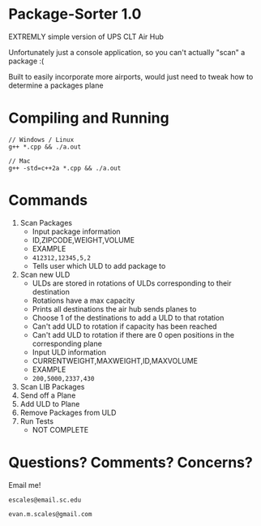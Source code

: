 # Package-Sorter 1.0
EXTREMLY simple version of UPS CLT Air Hub

Unfortunately just a console application, so you can't actually "scan" a package :(

Built to easily incorporate more airports, would just need to tweak how to determine a packages plane

# Compiling and Running
```
// Windows / Linux
g++ *.cpp && ./a.out

// Mac
g++ -std=c++2a *.cpp && ./a.out
```

# Commands
1. Scan Packages
    - Input package information 
    - ID,ZIPCODE,WEIGHT,VOLUME
    - EXAMPLE
    - `412312,12345,5,2`
    - Tells user which ULD to add package to
3. Scan new ULD
    - ULDs are stored in rotations of ULDs corresponding to their destination
    - Rotations have a max capacity 
    - Prints all destinations the air hub sends planes to
    - Choose 1 of the destinations to add a ULD to that rotation
    - Can't add ULD to rotation if capacity has been reached
    - Can't add ULD to rotation if there are 0 open positions in the corresponding plane
    - Input ULD information
    - CURRENTWEIGHT,MAXWEIGHT,ID,MAXVOLUME
    - EXAMPLE
    - `200,5000,2337,430`
5. Scan LIB Packages
6. Send off a Plane
7. Add ULD to Plane
8. Remove Packages from ULD
9. Run Tests
    - NOT COMPLETE

# Questions? Comments? Concerns?
Email me!

`escales@email.sc.edu`

`evan.m.scales@gmail.com`
